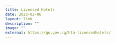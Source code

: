 ```yaml
---
title: Licensed Hotels
date: 2023-02-06
layout: link
description: ""
image: ""
external: https://go.gov.sg/hlb-licensedhotels/
---
```










